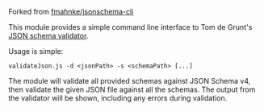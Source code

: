 Forked from [fmahnke/jsonschema-cli](https://github.com/fmahnke/jsonschema-cli)

This module provides a simple command line interface to Tom de Grunt's
[JSON schema validator](https://github.com/tdegrunt/jsonschema).

Usage is simple:

```shell
validateJson.js -d <jsonPath> -s <schemaPath> [...]
```

The module will validate all provided schemas against JSON Schema v4, then validate the given JSON
file against all the schemas. The output from the validator will be shown, including any errors
during validation.

